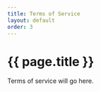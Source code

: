 ```yaml
---
title: Terms of Service
layout: default
order: 3
---
```


# {{ page.title }}

Terms of service will go here. 
